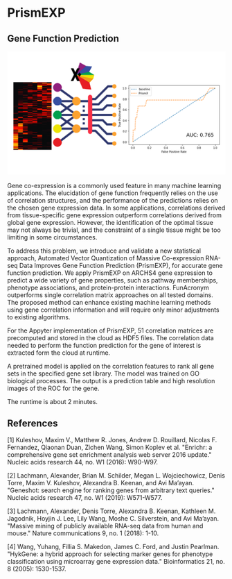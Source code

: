 # PrismEXP
## Gene Function Prediction


<img src="static/featured-image.png" class="fluid" />


Gene co-expression is a commonly used feature in many machine learning applications. The elucidation of gene function frequently relies on the use of correlation structures, and the performance of the predictions relies on the chosen gene expression data. In some applications, correlations derived from tissue-specific gene expression outperform correlations derived from global gene expression. However, the identification of the optimal tissue may not always be trivial, and the constraint of a single tissue might be too limiting in some circumstances.

To address this problem, we introduce and validate a new statistical approach, Automated Vector Quantization of Massive Co-expression RNA-seq Data Improves Gene Function Prediction (PrismEXP), for accurate gene function prediction. We apply PrismEXP on ARCHS4 gene expression to predict a wide variety of gene properties, such as pathway memberships, phenotype associations, and protein-protein interactions. FunAcronym outperforms single correlation matrix approaches on all tested domains. The proposed method can enhance existing machine learning methods using gene correlation information and will require only minor adjustments to existing algorithms.

For the Appyter implementation of PrismEXP, 51 correlation matrices are precomputed and stored in the cloud as HDF5 files. The correlation data needed to perform the function prediction for the gene of interest is extracted form the cloud at runtime.

A pretrained model is applied on the correlation features to rank all gene sets in the specified gene set library. The model was trained on GO biological processes. The output is a prediction table and high resolution images of the ROC for the gene.

The runtime is about 2 minutes.

## References
[1] Kuleshov, Maxim V., Matthew R. Jones, Andrew D. Rouillard, Nicolas F. Fernandez, Qiaonan Duan, Zichen Wang, Simon Koplev et al. "Enrichr: a comprehensive gene set enrichment analysis web server 2016 update." Nucleic acids research 44, no. W1 (2016): W90-W97.

[2] Lachmann, Alexander, Brian M. Schilder, Megan L. Wojciechowicz, Denis Torre, Maxim V. Kuleshov, Alexandra B. Keenan, and Avi Ma’ayan. "Geneshot: search engine for ranking genes from arbitrary text queries." Nucleic acids research 47, no. W1 (2019): W571-W577.

[3] Lachmann, Alexander, Denis Torre, Alexandra B. Keenan, Kathleen M. Jagodnik, Hoyjin J. Lee, Lily Wang, Moshe C. Silverstein, and Avi Ma’ayan. "Massive mining of publicly available RNA-seq data from human and mouse." Nature communications 9, no. 1 (2018): 1-10.

[4] Wang, Yuhang, Fillia S. Makedon, James C. Ford, and Justin Pearlman. "HykGene: a hybrid approach for selecting marker genes for phenotype classification using microarray gene expression data." Bioinformatics 21, no. 8 (2005): 1530-1537.